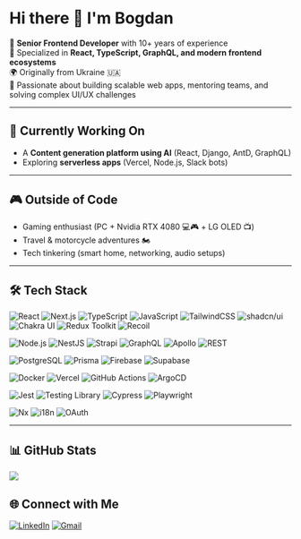 # Hi there 👋 I'm Bogdan  

🚀 **Senior Frontend Developer** with 10+ years of experience  
🎯 Specialized in **React, TypeScript, GraphQL, and modern frontend ecosystems**  
🌍 Originally from Ukraine 🇺🇦  
🤝 Passionate about building scalable web apps, mentoring teams, and solving complex UI/UX challenges  

---

## 🔭 Currently Working On
- A **Content generation platform using AI** (React, Django, AntD, GraphQL)  
- Exploring **serverless apps** (Vercel, Node.js, Slack bots)  

---

## 🎮 Outside of Code
- Gaming enthusiast (PC + Nvidia RTX 4080 💻🎮 + LG OLED 📺)  
- Travel & motorcycle adventures 🏍️  
- Tech tinkering (smart home, networking, audio setups)  

---

## 🛠️ Tech Stack

![React](https://img.shields.io/badge/React-20232A?style=for-the-badge&logo=react&logoColor=61DAFB)
![Next.js](https://img.shields.io/badge/Next.js-000000?style=for-the-badge&logo=next.js&logoColor=white)
![TypeScript](https://img.shields.io/badge/TypeScript-3178C6?style=for-the-badge&logo=typescript&logoColor=white)
![JavaScript](https://img.shields.io/badge/JavaScript-F7DF1E?style=for-the-badge&logo=javascript&logoColor=black)
![TailwindCSS](https://img.shields.io/badge/TailwindCSS-06B6D4?style=for-the-badge&logo=tailwindcss&logoColor=white)
![shadcn/ui](https://img.shields.io/badge/shadcn/ui-000000?style=for-the-badge&logo=radix-ui&logoColor=white)
![Chakra UI](https://img.shields.io/badge/Chakra%20UI-319795?style=for-the-badge&logo=chakraui&logoColor=white)
![Redux Toolkit](https://img.shields.io/badge/Redux%20Toolkit-764ABC?style=for-the-badge&logo=redux&logoColor=white)
![Recoil](https://img.shields.io/badge/Recoil-3578E5?style=for-the-badge&logo=recoil&logoColor=white)

![Node.js](https://img.shields.io/badge/Node.js-339933?style=for-the-badge&logo=node.js&logoColor=white)
![NestJS](https://img.shields.io/badge/NestJS-E0234E?style=for-the-badge&logo=nestjs&logoColor=white)
![Strapi](https://img.shields.io/badge/Strapi-2F2E8B?style=for-the-badge&logo=strapi&logoColor=white)
![GraphQL](https://img.shields.io/badge/GraphQL-E10098?style=for-the-badge&logo=graphql&logoColor=white)
![Apollo](https://img.shields.io/badge/Apollo%20GraphQL-311C87?style=for-the-badge&logo=apollo-graphql&logoColor=white)
![REST](https://img.shields.io/badge/REST-02569B?style=for-the-badge&logo=swagger&logoColor=white)

![PostgreSQL](https://img.shields.io/badge/PostgreSQL-4169E1?style=for-the-badge&logo=postgresql&logoColor=white)
![Prisma](https://img.shields.io/badge/Prisma-2D3748?style=for-the-badge&logo=prisma&logoColor=white)
![Firebase](https://img.shields.io/badge/Firebase-FFCA28?style=for-the-badge&logo=firebase&logoColor=black)
![Supabase](https://img.shields.io/badge/Supabase-3ECF8E?style=for-the-badge&logo=supabase&logoColor=white)

![Docker](https://img.shields.io/badge/Docker-2496ED?style=for-the-badge&logo=docker&logoColor=white)
![Vercel](https://img.shields.io/badge/Vercel-000000?style=for-the-badge&logo=vercel&logoColor=white)
![GitHub Actions](https://img.shields.io/badge/GitHub%20Actions-2088FF?style=for-the-badge&logo=github-actions&logoColor=white)
![ArgoCD](https://img.shields.io/badge/ArgoCD-EF7B4D?style=for-the-badge&logo=argo&logoColor=white)

![Jest](https://img.shields.io/badge/Jest-C21325?style=for-the-badge&logo=jest&logoColor=white)
![Testing Library](https://img.shields.io/badge/Testing%20Library-E33332?style=for-the-badge&logo=testing-library&logoColor=white)
![Cypress](https://img.shields.io/badge/Cypress-17202C?style=for-the-badge&logo=cypress&logoColor=white)
![Playwright](https://img.shields.io/badge/Playwright-2EAD33?style=for-the-badge&logo=playwright&logoColor=white)

![Nx](https://img.shields.io/badge/Nx-143055?style=for-the-badge&logo=nx&logoColor=white)
![i18n](https://img.shields.io/badge/i18n-26A69A?style=for-the-badge&logo=google-translate&logoColor=white)
![OAuth](https://img.shields.io/badge/OAuth-3C3C3D?style=for-the-badge&logo=auth0&logoColor=white)


---

## 📊 GitHub Stats
![](https://github-readme-streak-stats.herokuapp.com/?user=BogMW&theme=tokyonight&hide_border=false)


## 🌐 Connect with Me
[![LinkedIn](https://img.shields.io/badge/LinkedIn-blue?style=flat-square&logo=linkedin)]([https://www.linkedin.com/in/YOUR_LINKEDIN](https://www.linkedin.com/in/bogmw/))  
[![Gmail](https://img.shields.io/badge/Gmail-D14836?style=for-the-badge&logo=gmail&logoColor=white)](mailto:bogmw.it@gmail.com)  


